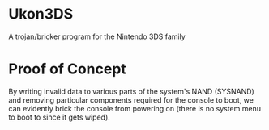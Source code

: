 # Ukon3DS
 A trojan/bricker program for the Nintendo 3DS family

# Proof of Concept
 By writing invalid data to various parts of the system's NAND (SYSNAND) and removing particular components required
 for the console to boot, we can evidently brick the console from powering on (there is no system menu to boot to since
 it gets wiped).
